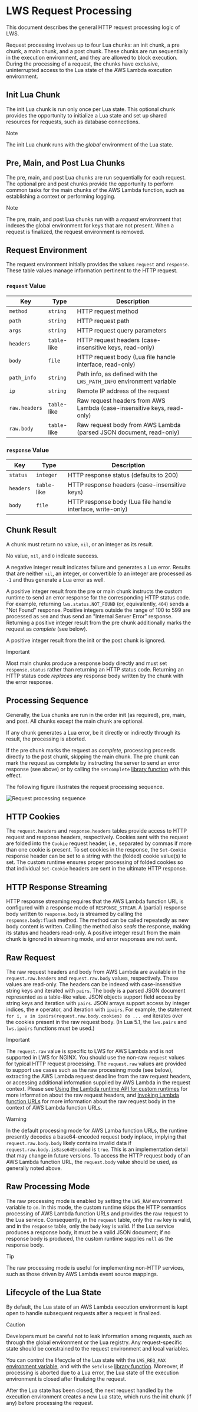 # LWS Request Processing

This document describes the general HTTP request processing logic of LWS.

Request processing involves up to four Lua chunks: an init chunk, a pre chunk, a main chunk, and
a post chunk. These chunks are run sequentially in the execution environment, and they are allowed
to block execution. During the processing of a request, the chunks have exclusive, uninterrupted
access to the Lua state of the AWS Lambda execution environment.


## Init Lua Chunk

The init Lua chunk is run only once per Lua state. This optional chunk provides the opportunity
to initialize a Lua state and set up shared resources for requests, such as database connections.

> [!NOTE]
> The init Lua chunk runs with the *global* environment of the Lua state.


## Pre, Main, and Post Lua Chunks

The pre, main, and post Lua chunks are run sequentially for each request. The optional pre and
post chunks provide the opportunity to perform common tasks for the main chunks of the AWS Lambda
function, such as establishing a context or performing logging.

> [!NOTE]
> The pre, main, and post Lua chunks run with a *request* environment that indexes the global
> environment for keys that are not present. When a request is finalized, the request environment
> is removed.


## Request Environment

The request environment initially provides the values `request` and `response`. These table values
manage information pertinent to the HTTP request.


### `request` Value

| Key            | Type          | Description                                                             | 
| -------------- | ------------- | ----------------------------------------------------------------------- |
| `method`       | `string`      | HTTP request method                                                     |
| `path`         | `string`      | HTTP request path                                                       |
| `args`         | `string`      | HTTP request query parameters                                           |
| `headers`      | `table`-like  | HTTP request headers (case-insensitive keys, read-only)                 |
| `body`         | `file`        | HTTP request body (Lua file handle interface, read-only)                |
| `path_info`    | `string`      | Path info, as defined with the `LWS_PATH_INFO` environment variable     |
| `ip`           | `string`      | Remote IP address of the request                                        |
| `raw.headers`  | `table`-like  | Raw request headers from AWS Lambda (case-insensitive keys, read-only)  |
| `raw.body`     | `table`-like  | Raw request body from AWS Lambda (parsed JSON document, read-only)      |


### `response` Value

| Key        | Type          | Description                                                 |
| ---------- | ------------- | ----------------------------------------------------------- |
| `status`   | `integer`     | HTTP response status (defaults to 200)                      |
| `headers`  | `table`-like  | HTTP response headers (case-insensitive keys)               |
| `body`     | `file`        | HTTP response body (Lua file handle interface, write-only)  |


## Chunk Result

A chunk must return no value, `nil`, or an integer as its result.

No value, `nil`, and `0` indicate success.

A negative integer result indicates failure and generates a Lua error. Results that are neither
`nil`, an integer, or convertible to an integer are processed as `-1` and thus generate a Lua
error as well.

A positive integer result from the pre or main chunk instructs the custom runtime to send an error
response for the corresponding HTTP status code. For example, returning `lws.status.NOT_FOUND`
(or, equivalently, `404`) sends a "Not Found" response. Positive integers outside the range of 100
to 599 are processed as `500` and thus send an "Internal Server Error" response. Returning a
positive integer result from the pre chunk additionally marks the request as *complete* (see
below).

A positive integer result from the init or the post chunk is ignored.

> [!IMPORTANT]
> Most main chunks produce a response body directly and must set `response.status` rather than
> returning an HTTP status code. Returning an HTTP status code *replaces* any response body
> written by the chunk with the error response.


## Processing Sequence

Generally, the Lua chunks are run in the order init (as required), pre, main, and post. All chunks
except the main chunk are optional.

If any chunk generates a Lua error, be it directly or indirectly through its result, the processing
is aborted.

If the pre chunk marks the request as *complete*, processing proceeds directly to the post chunk,
skipping the main chunk. The pre chunk can mark the request as complete by instructing the server
to send an error response (see above) or by calling the `setcomplete`
[library function](Library.md) with this effect.

The following figure illustrates the request processing sequence.

![Request processing sequence](images/RequestProcessingSequence.svg)


## HTTP Cookies

The `request.headers` and `response.headers` tables provide access to HTTP request and response
headers, respectively. Cookies sent with the request are folded into the `Cookie` request header,
i.e., separated by commas if more than one cookie is present. To set cookies in the response, the
`Set-Cookie` response header can be set to a string with the (folded) cookie value(s) to set. The
custom runtime ensures proper processing of folded cookies so that individual `Set-Cookie` headers
are sent in the ultimate HTTP response.


## HTTP Response Streaming

HTTP response streaming requires that the AWS Lambda function URL is configured with a response
mode of `RESPONSE_STREAM`. A (partial) response body written to `response.body` is streamed by
calling the `response.body:flush` method. The method can be called repeatedly as new body content
is written. Calling the method also *seals* the response, making its status and headers read-only.
A positive integer result from the main chunk is ignored in streaming mode, and error responses are
not sent.


## Raw Request 

The raw request headers and body from AWS Lambda are available in the `request.raw.headers` and
`request.raw.body` values, respectively. These values are read-only. The headers can be indexed
with case-insensitive string keys and iterated with `pairs`. The body is a parsed JSON document
represented as a table-like value. JSON objects support field access by string keys and iteration
with `pairs`. JSON arrays support access by integer indices, the `#` operator, and iteration with
`ipairs`. For example, the statement `for i, v in ipairs(request.raw.body.cookies) do ... end`
iterates over the cookies present in the raw request body. (In Lua 5.1, the `lws.pairs` and 
`lws.ipairs` functions must be used.)

> [!IMPORTANT]
> The `request.raw` value is specific to LWS for AWS Lambda and is not supported in LWS for NGINX.
> You should use the non-raw `request` values for typical HTTP request processing. The
> `request.raw` values are provided to support use cases such as the raw procesinng mode (see
> below), extracting the AWS Lambda request deadline from the raw request headers, or accessing
> additional information supplied by AWS Lambda in the request context. Please see
> [Using the Lambda runtime API for custom runtimes](https://docs.aws.amazon.com/lambda/latest/dg/runtimes-api.html)
> for more information about the raw request headers, and
> [Invoking Lambda function URLs](https://docs.aws.amazon.com/lambda/latest/dg/urls-invocation.html)
> for more information about the raw request body in the context of AWS Lambda function URLs.

> [!WARNING]
> In the default processing mode for AWS Lamba function URLs, the runtime presently decodes a
> base64-encoded request body inplace, implying that `request.raw.body.body` likely contains
> invalid data if `request.raw.body.isBase64Encoded` is `true`. This is an implementation detail
> that may change in future versions. To access the HTTP request body of an AWS Lambda function
> URL, the `request.body` value should be used, as generally noted above.


## Raw Processing Mode

The raw processing mode is enabled by setting the `LWS_RAW` environment variable to `on`. In this
mode, the custom runtime skips the HTTP semantics processing of AWS Lambda function URLs and
provides the raw request to the Lua service. Consequently, in the `request` table, only the `raw`
key is valid, and in the `response` table, only the `body` key is valid. If the Lua service
produces a response body, it must be a valid JSON document; if no response body is produced, the
custom runtime supplies `null` as the response body.

> [!TIP]
> The raw processing mode is useful for implementing non-HTTP services, such as those driven by
> AWS Lambda event source mappings. 


## Lifecycle of the Lua State

By default, the Lua state of an AWS Lambda execution environment is kept open to handle subsequent
requests after a request is finalized.

> [!CAUTION]
> Developers must be careful not to leak information among requests, such as through the global
> environment or the Lua registry. Any request-specific state should be constrained to the request
> environment and local variables.

You can control the lifecycle of the Lua state with the `LWS_REQ_MAX`
[environment variable](EnvironmentVariables.md), and with the `setclose`
[library function](Library.md). Moreover, if processing is aborted due to a Lua error, the Lua
state of the execution environment is closed after finalizing the request.

After the Lua state has been closed, the next request handled by the execution environment creates
a new Lua state, which runs the init chunk (if any) before processing the request.
